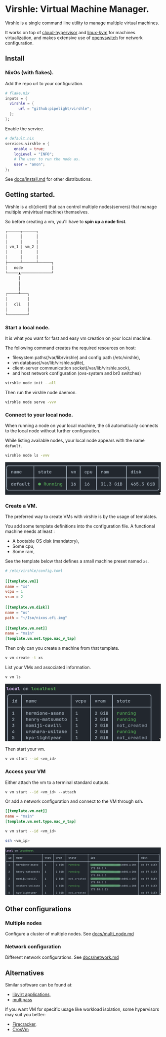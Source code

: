 # Virshle: Virtual Machine Manager.

Virshle is a single command line utility to manage multiple virtual machines.

It works on top of
[cloud-hypervisor](https://github.com/cloud-hypervisor/cloud-hypervisor)
and
[linux-kvm](https://linux-kvm.org/page/Main_Page)
for machines virtualization,
and makes extensive use of
[openvswitch](https://github.com/openvswitch/ovs)
for network configuration.

## Install

### NixOs (with flakes).

Add the repo url to your configuration.

```nix
# flake.nix
inputs = {
  virshle = {
      url = "github:pipelight/virshle";
  };
};
```

Enable the service.

```nix
# default.nix
services.virshle = {
    enable = true;
    logLevel = "INFO";
    # The user to run the node as.
    user = "anon";
};
```

See [docs/install.md](https://github.com/pipelight/virshle/docs/install.md)
for other distributions.

## Getting started.

Virshle is a cli(client) that can control multiple nodes(servers)
that manage multiple vm(virtual machine) themselves.

So before creating a vm, you'll have to **spin up a node first**.

```txt
┌──────┬──────┐
│      │      │
│      │      │
│ vm_1 │ vm_2 │
│      │      │
│      │      │
├──────┴──────┴──────┐
│   node             │
└─────▲──────────────┘
      │
      │
      │
┌─────┴───┐
│         │
│   cli   │
│         │
└─────────┘
```

### Start a local node.

It is what you want for fast and easy vm creation on your local machine.

The following command creates the required resources on host:

- filesystem paths(/var/lib/virshle) and config path (/etc/virshle),
- vm database(/var/lib/virshle.sqlite),
- client-server communication socket(/var/lib/virshle.sock),
- and host network configuration (ovs-system and br0 switches)

```sh
virshle node init --all

```

Then run the virshle node daemon.

```sh
virshle node serve -vvv
```

### Connect to your local node.

When running a node on your local machine,
the cli automatically connects to the local node
without further configuration.

While listing available nodes, your local node appears with the name `default`.

```sh
virshle node ls -vvv
```

![node_list_default](https://github.com/pipelight/virshle/blob/master/public/images/v_node_ls_vvv_default.png)

### Create a VM.

The preferred way to create VMs with virshle is by the usage of templates.

You add some template definitions into the configuration file.
A functional machine needs at least :

- A bootable OS disk (mandatory),
- Some cpu,
- Some ram,

See the template below that defines a small machine preset named `xs`.

```toml
# /etc/virshle/config.toml

[[template.vm]]
name = "xs"
vcpu = 1
vram = 2

[[template.vm.disk]]
name = "os"
path = "~/Iso/nixos.efi.img"

[[template.vm.net]]
name = "main"
[template.vm.net.type.mac_v_tap]
```

Then only can you create a machine from that template.

```sh
v vm create -t xs
```

List your VMs and associated information.

```sh
v vm ls
```

![vm_list](https://github.com/pipelight/virshle/blob/master/public/images/v_vm_ls.png)

Then start your vm.

```sh
v vm start --id <vm_id>
```

### Access your VM

Either attach the vm to a terminal standard outputs.

```sh
v vm start --id <vm_id> --attach
```

Or add a network configuration and connect to the VM through ssh.

```toml
[[template.vm.net]]
name = "main"
[template.vm.net.type.mac_v_tap]
```

```sh
v vm start --id <vm_id>
```

```sh
ssh <vm_ip>
```

![vm_list](https://github.com/pipelight/virshle/blob/master/public/images/v_vm_ls_v.png)

## Other configurations

### Multiple nodes

Configure a cluster of multiple nodes.
See [docs/multi_node.md](https://github.com/pipelight/virshle/docs/multi_node.md)

### Network configuration

Different network configurations.
See [docs/network.md](https://github.com/pipelight/virshle/docs/network.md)

## Alternatives

Similar software can be found at:

- [libvirt applications](https://libvirt.org/apps.html),
- [multipass](https://github.com/cannonical/multipass)

If you want VM for specific usage like workload isolation,
some hypervisors may suit you better:

- [Firecracker](https://github.com/firecracker-microvm/firecracker),
- [CrosVm](https://chromium.googlesource.com/chromiumos/platform/crosvm)
